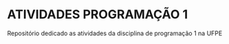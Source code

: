 # ATIVIDADES PROGRAMAÇÃO 1

Repositório dedicado as atividades da disciplina de programação 1 na UFPE
